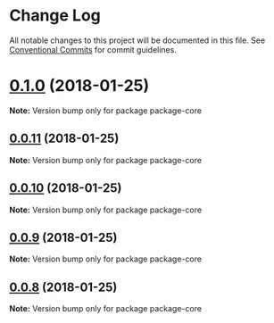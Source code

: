 # Change Log

All notable changes to this project will be documented in this file.
See [Conventional Commits](https://conventionalcommits.org) for commit guidelines.

<a name="0.1.0"></a>
# [0.1.0](https://github.com/AnaRosaJaime/Lerna/compare/v0.0.11...v0.1.0) (2018-01-25)




**Note:** Version bump only for package package-core

<a name="0.0.11"></a>
## [0.0.11](https://github.com/AnaRosaJaime/Lerna/compare/v0.0.10...v0.0.11) (2018-01-25)




**Note:** Version bump only for package package-core

<a name="0.0.10"></a>
## [0.0.10](https://github.com/AnaRosaJaime/Lerna/compare/v0.0.9...v0.0.10) (2018-01-25)




**Note:** Version bump only for package package-core

<a name="0.0.9"></a>
## [0.0.9](https://github.com/AnaRosaJaime/Lerna/compare/v0.0.8...v0.0.9) (2018-01-25)




**Note:** Version bump only for package package-core

<a name="0.0.8"></a>
## [0.0.8](https://github.com/AnaRosaJaime/Lerna/compare/v0.0.7...v0.0.8) (2018-01-25)




**Note:** Version bump only for package package-core
